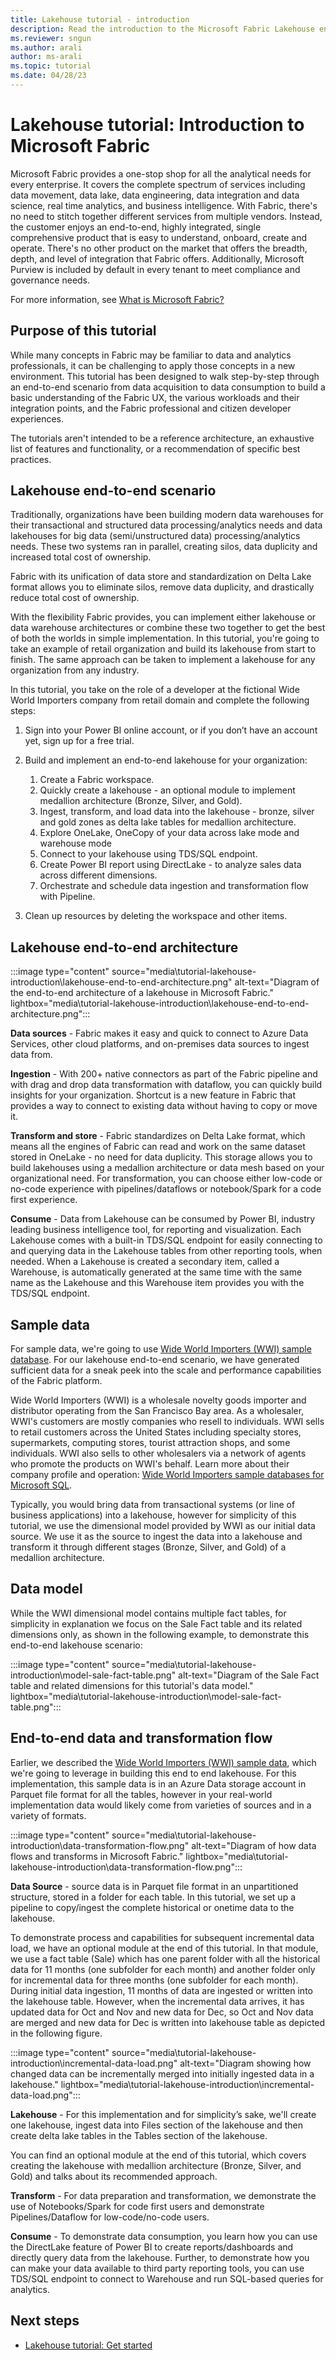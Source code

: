 ```yaml
---
title: Lakehouse tutorial - introduction
description: Read the introduction to the Microsoft Fabric Lakehouse end-to-end scenario before you begin the tutorial.
ms.reviewer: sngun
ms.author: arali
author: ms-arali
ms.topic: tutorial
ms.date: 04/28/23
---
```


# Lakehouse tutorial: Introduction to Microsoft Fabric

Microsoft Fabric provides a one-stop shop for all the analytical needs for every enterprise. It covers the complete spectrum of services including data movement, data lake, data engineering, data integration and data science, real time analytics, and business intelligence. With Fabric, there's no need to stitch together different services from multiple vendors. Instead, the customer enjoys an end-to-end, highly integrated, single comprehensive product that is easy to understand, onboard, create and operate. There's no other product on the market that offers the breadth, depth, and level of integration that Fabric offers. Additionally, Microsoft Purview is included by default in every tenant to meet compliance and governance needs.

For more information, see [What is Microsoft Fabric?](../get-started/microsoft-fabric-overview.md)

## Purpose of this tutorial

While many concepts in Fabric may be familiar to data and analytics professionals, it can be challenging to apply those concepts in a new environment. This tutorial has been designed to walk step-by-step through an end-to-end scenario from data acquisition to data consumption to build a basic understanding of the Fabric UX, the various workloads and their integration points, and the Fabric professional and citizen developer experiences.

The tutorials aren't intended to be a reference architecture, an exhaustive list of features and functionality, or a recommendation of specific best practices.

## Lakehouse end-to-end scenario

Traditionally, organizations have been building modern data warehouses for their transactional and structured data processing/analytics needs and data lakehouses for big data (semi/unstructured data) processing/analytics needs. These two systems ran in parallel, creating silos, data duplicity and increased total cost of ownership.

Fabric with its unification of data store and standardization on Delta Lake format allows you to eliminate silos, remove data duplicity, and drastically reduce total cost of ownership.

With the flexibility Fabric provides, you can implement either lakehouse or data warehouse architectures or combine these two together to get the best of both the worlds in simple implementation. In this tutorial, you're going to take an example of retail organization and build its lakehouse from start to finish. The same approach can be taken to implement a lakehouse for any organization from any industry.

In this tutorial, you take on the role of a developer at the fictional Wide World Importers company from retail domain and complete the following steps:

1. Sign into your Power BI online account, or if you don’t have an account yet, sign up for a free trial.

1. Build and implement an end-to-end lakehouse for your organization:
   1. Create a Fabric workspace.
   1. Quickly create a lakehouse - an optional module to implement medallion architecture (Bronze, Silver, and Gold).
   1. Ingest, transform, and load data into the lakehouse - bronze, silver and gold zones as delta lake tables for medallion architecture.
   1. Explore OneLake, OneCopy of your data across lake mode and warehouse mode
   1. Connect to your lakehouse using TDS/SQL endpoint.
   1. Create Power BI report using DirectLake - to analyze sales data across different dimensions.
   1. Orchestrate and schedule data ingestion and transformation flow with Pipeline.

1. Clean up resources by deleting the workspace and other items.

## Lakehouse end-to-end architecture

:::image type="content" source="media\tutorial-lakehouse-introduction\lakehouse-end-to-end-architecture.png" alt-text="Diagram of the end-to-end architecture of a lakehouse in Microsoft Fabric." lightbox="media\tutorial-lakehouse-introduction\lakehouse-end-to-end-architecture.png":::

**Data sources** - Fabric makes it easy and quick to connect to Azure Data Services, other cloud platforms, and on-premises data sources to ingest data from.

**Ingestion** - With 200+ native connectors as part of the Fabric pipeline and with drag and drop data transformation with dataflow, you can quickly build insights for your organization. Shortcut is a new feature in Fabric that provides a way to connect to existing data without having to copy or move it.

**Transform and store** - Fabric standardizes on Delta Lake format, which means all the engines of Fabric can read and work on the same dataset stored in OneLake - no need for data duplicity. This storage allows you to build lakehouses using a medallion architecture or data mesh based on your organizational need. For transformation, you can choose either low-code or no-code experience with pipelines/dataflows or notebook/Spark for a code first experience.

**Consume** - Data from Lakehouse can be consumed by Power BI, industry leading business intelligence tool, for reporting and visualization. Each Lakehouse comes with a built-in TDS/SQL endpoint for easily connecting to and querying data in the Lakehouse tables from other reporting tools, when needed. When a Lakehouse is created a secondary item, called a Warehouse, is automatically generated at the same time with the same name as the Lakehouse and this Warehouse item provides you with the TDS/SQL endpoint.

## Sample data

For sample data, we're going to use [Wide World Importers (WWI) sample database](/sql/samples/wide-world-importers-what-is?view=sql-server-ver16). For our lakehouse end-to-end scenario, we have generated sufficient data for a sneak peek into the scale and performance capabilities of the Fabric platform.

Wide World Importers (WWI) is a wholesale novelty goods importer and distributor operating from the San Francisco Bay area. As a wholesaler, WWI's customers are mostly companies who resell to individuals. WWI sells to retail customers across the United States including specialty stores, supermarkets, computing stores, tourist attraction shops, and some individuals. WWI also sells to other wholesalers via a network of agents who promote the products on WWI's behalf. Learn more about their company profile and operation: [Wide World Importers sample databases for Microsoft SQL](/sql/samples/wide-world-importers-what-is?view=sql-server-ver16).

Typically, you would bring data from transactional systems (or line of business applications) into a lakehouse, however for simplicity of this tutorial, we use the dimensional model provided by WWI as our initial data source. We use it as the source to ingest the data into a lakehouse and transform it through different stages (Bronze, Silver, and Gold) of a medallion architecture.

## Data model

While the WWI dimensional model contains multiple fact tables, for simplicity in explanation we focus on the Sale Fact table and its related dimensions only, as shown in the following example, to demonstrate this end-to-end lakehouse scenario:

:::image type="content" source="media\tutorial-lakehouse-introduction\model-sale-fact-table.png" alt-text="Diagram of the Sale Fact table and related dimensions for this tutorial's data model." lightbox="media\tutorial-lakehouse-introduction\model-sale-fact-table.png":::

## End-to-end data and transformation flow

Earlier, we described the [Wide World Importers (WWI) sample data](/sql/samples/wide-world-importers-what-is?view=sql-server-ver16), which we're going to leverage in building this end to end lakehouse. For this implementation, this sample data is in an Azure Data storage account in Parquet file format for all the tables, however in your real-world implementation data would likely come from varieties of sources and in a variety of formats.

:::image type="content" source="media\tutorial-lakehouse-introduction\data-transformation-flow.png" alt-text="Diagram of how data flows and transforms in Microsoft Fabric." lightbox="media\tutorial-lakehouse-introduction\data-transformation-flow.png":::

**Data Source** - source data is in Parquet file format in an unpartitioned structure, stored in a folder for each table. In this tutorial, we set up a pipeline to copy/ingest the complete historical or onetime data to the lakehouse.

To demonstrate process and capabilities for subsequent incremental data load, we have an optional module at the end of this tutorial. In that module, we use a fact table (Sale) which has one parent folder with all the historical data for 11 months (one subfolder for each month) and another folder only for incremental data for three months (one subfolder for each month). During initial data ingestion, 11 months of data are ingested or written into the lakehouse table. However, when the incremental data arrives, it has updated data for Oct and Nov and new data for Dec, so Oct and Nov data are merged and new data for Dec is written into lakehouse table as depicted in the following figure.

:::image type="content" source="media\tutorial-lakehouse-introduction\incremental-data-load.png" alt-text="Diagram showing how changed data can be incrementally merged into initially ingested data in a lakehouse." lightbox="media\tutorial-lakehouse-introduction\incremental-data-load.png":::

**Lakehouse** - For this implementation and for simplicity’s sake, we'll create one lakehouse, ingest data into Files section of the lakehouse and then create delta lake tables in the Tables section of the lakehouse.

You can find an optional module at the end of this tutorial, which covers creating the lakehouse with medallion architecture (Bronze, Silver, and Gold) and talks about its recommended approach.

**Transform** - For data preparation and transformation, we demonstrate the use of Notebooks/Spark for code first users and demonstrate Pipelines/Dataflow for low-code/no-code users.

**Consume** - To demonstrate data consumption, you learn how you can use the DirectLake feature of Power BI to create reports/dashboards and directly query data from the lakehouse. Further, to demonstrate how you can make your data available to third party reporting tools, you can use TDS/SQL endpoint to connect to Warehouse and run SQL-based queries for analytics.

## Next steps

- [Lakehouse tutorial: Get started](tutorial-lakehouse-get-started.md)
